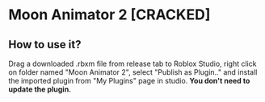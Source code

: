 # Moon Animator 2 [CRACKED]

## How to use it?
Drag a downloaded .rbxm file from release tab to Roblox Studio, right click on folder named "Moon Animator 2", select "Publish as Plugin.." and install the imported plugin from "My Plugins" page in studio. **You don't need to update the plugin.**
